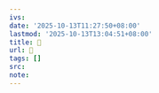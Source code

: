 ```yaml
---
ivs:
date: '2025-10-13T11:27:50+08:00'
lastmod: '2025-10-13T13:04:51+08:00'
title: 󰚅
url: 󰚅
tags: []
src:
note:
---
```


